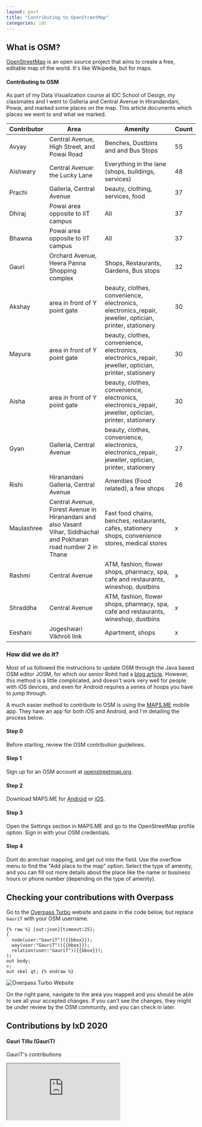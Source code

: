```yaml
---
layout: post
title: "Contributing to OpenStreetMap"
categories: idc
---
```


## What is OSM?
[OpenStreetMap](https://www.openstreetmap.org) is an open source project that aims to create a free, editable map of the world. It's like Wikipedia, but for maps.

#### Contributing to OSM
As part of my Data Visualization course at IDC School of Design, my classmates and I went to Galleria and Central Avenue in Hirandandani, Powai, and marked some places on the map. This article documents which places we went to and what we marked.

| Contributor | Area                                                                                                               | Amenity                                                                                                | Count |
|-------------|--------------------------------------------------------------------------------------------------------------------|--------------------------------------------------------------------------------------------------------|-------|
| Avyay       | Central Avenue, High Street, and Powai Road                                                                        | Benches, Dustbins and and Bus Stops                                                                    | 55    |
| Aishwary    | Central Avenue: the Lucky Lane                                                                                     | Everything in the lane (shops, buildings, services)                                                    | 48    |
| Prachi      | Galleria, Central Avenue                                                                                           | beauty, clothing, services, food                                                                       | 37    |
| Dhiraj      | Powai area opposite to IIT campus                                                                                  | All                                                                                                    | 37    |
| Bhawna      | Powai area opposite to IIT campus                                                                                  | All                                                                                                    | 37    |
| Gauri       | Orchard Avenue, Heera Panna Shopping complex                                                                       | Shops, Restaurants, Gardens, Bus stops                                                                 | 32    |
| Akshay      | area in front of Y point gate                                                                                      | beauty, clothes, convenience, electronics, electronics_repair, jeweller, optician, printer, stationery | 30    |
| Mayura      | area in front of Y point gate                                                                                      | beauty, clothes, convenience, electronics, electronics_repair, jeweller, optician, printer, stationery | 30    |
| Aisha       | area in front of Y point gate                                                                                      | beauty, clothes, convenience, electronics, electronics_repair, jeweller, optician, printer, stationery | 30    |
| Gyan        | Galleria, Central Avenue                                                                                           | beauty, clothes, convenience, electronics, electronics_repair, jeweller, optician, printer, stationery | 27    |
| Rishi       | Hiranandani Galleria, Central Avenue                                                                               | Amenities (Food related), a few shops                                                                  | 26    |
| Maulashree  | Central Avenue, Forest Avenue in Hiranandani and also Vasant Vihar, Siddhachal and Pokharan road number 2 in Thane | Fast food chains, benches, restaurants, cafes, stationery shops, convenience stores, medical stores    | x     |
| Rashmi      | Central Avenue                                                                                                     | ATM, fashion, flower shops, pharmacy, spa, cafe and restaurants, wineshop, dustbins                    | x     |
| Shraddha    | Central Avenue                                                                                                     | ATM, fashion, flower shops, pharmacy, spa, cafe and restaurants, wineshop, dustbins                    | x     |
| Eeshani     | Jogeshwari Vikhroli link                                                                                           | Apartment, shops                                                                                       | x     |

### How did we do it?
Most of us followed the instructions to update OSM through the Java based OSM editor JOSM, for which our senior Rohit had a [blog article](http://rohitg.in/2017/08/31/ContribOSM/). However, this method is a little complicated, and doesn't work very well for people with iOS devices, and even for Android requires a series of hoops you have to jump through.

A much easier method to contribute to OSM is using the [MAPS.ME](https://maps.me/) mobile app. They have an app for both iOS and Android, and I'm detailing the process below.

#### Step 0
Before starting, review the OSM contribution guidelines.

#### Step 1
Sign up for an OSM account at [openstreetmap.org](https://www.openstreetmap.org/).  

#### Step 2
Download MAPS.ME for [Android](https://play.google.com/store/apps/details?id=com.mapswithme.maps.pro&hl=en_IN) or [iOS](https://apps.apple.com/us/app/maps-me-offline-map-nav/id510623322).  

#### Step 3
Open the Settings section in MAPS.ME and go to the OpenStreetMap profile option. Sign in with your OSM credentials.

#### Step 4
Dont do armchair mapping, and get out into the field. Use the overflow menu to find the "Add place to the map" option. Select the type of amenity, and you can fill out more details about the place like the name or business hours or phone number (depending on the type of amenity). 

## Checking your contributions with Overpass

Go to the [Overpass Turbo](https://overpass-turbo.eu/) website and paste in the code below, but replace ````GauriT```` with your OSM username.

````
{% raw %} [out:json][timeout:25];
(
  node(user:"GauriT")({{bbox}});
  way(user:"GauriT")({{bbox}});
  relation(user:"GauriT")({{bbox}});
);
out body;
>;
out skel qt; {% endraw %}
````

![Overpass Turbo Website](https://gyanl.com/blog/assets/overpass.png)

On the right pane, navigate to the area you mapped and you should be able to see all your accepted changes. If you can't see the changes, they might be under review by the OSM community, and you can check in later.

## Contributions by IxD 2020

#### Gauri Tillu (GauriT)  
GauriT's contributions
<iframe src="https://overpass-turbo.eu/map.html?Q=%2F*%0AThis%20is%20an%20example%20Overpass%20query.%0ATry%20it%20out%20by%20pressing%20the%20Run%20button%20above!%0AYou%20can%20find%20more%20examples%20with%20the%20Load%20tool.%0A*%2F%0A%0A%20%5Bout%3Ajson%5D%5Btimeout%3A25%5D%3B%0A(%0A%20%20node(user%3A%22GauriT%22)(19.10746008762309%2C72.89656162261963%2C19.13645149519419%2C72.93050765991211)%3B%0A%20%20way(user%3A%22GauriT%22)(19.10746008762309%2C72.89656162261963%2C19.13645149519419%2C72.93050765991211)%3B%0A%20%20relation(user%3A%22GauriT%22)(19.10746008762309%2C72.89656162261963%2C19.13645149519419%2C72.93050765991211)%3B%0A)%3B%0Aout%20body%3B%0A%3E%3B%0Aout%20skel%20qt%3B%20
"></iframe>
